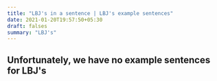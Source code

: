 ```yaml
---
title: "LBJ's in a sentence | LBJ's example sentences"
date: 2021-01-20T19:57:50+05:30
draft: falses
summary: "LBJ's"
---
```

## Unfortunately, we have no example sentences for LBJ's                 
